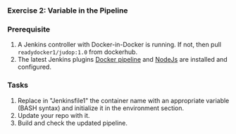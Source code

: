 ### Exercise 2: Variable in the Pipeline
###  Prerequisite
1. A Jenkins controller with Docker-in-Docker is running.
   If not, then pull ```readydocker1/judop:1.0``` from dockerhub.
2. The latest Jenkins plugins [Docker pipeline](https://plugins.jenkins.io/docker-workflow/) and
   [NodeJs](https://plugins.jenkins.io/nodejs/) are installed and configured.
### Tasks
1. Replace in "Jenkinsfile1" the container name with an appropriate variable (BASH syntax) and 
initialize it in the environment section.
2. Update your repo with it.
3. Build and check the updated pipeline.
